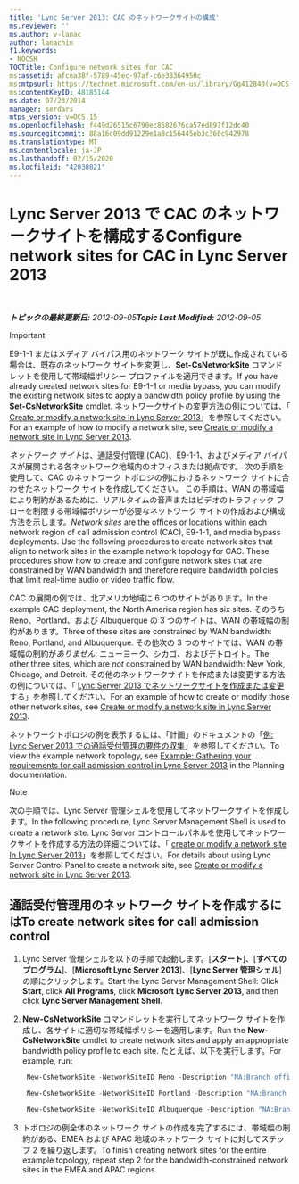 ```yaml
---
title: 'Lync Server 2013: CAC のネットワークサイトの構成'
ms.reviewer: ''
ms.author: v-lanac
author: lanachin
f1.keywords:
- NOCSH
TOCTitle: Configure network sites for CAC
ms:assetid: afcea38f-5789-45ec-97af-c6e38364950c
ms:mtpsurl: https://technet.microsoft.com/en-us/library/Gg412840(v=OCS.15)
ms:contentKeyID: 48185144
ms.date: 07/23/2014
manager: serdars
mtps_version: v=OCS.15
ms.openlocfilehash: f449d26515c6790ec8582676ca57ed897f12dc40
ms.sourcegitcommit: 88a16c09dd91229e1a8c156445eb3c360c942978
ms.translationtype: MT
ms.contentlocale: ja-JP
ms.lasthandoff: 02/15/2020
ms.locfileid: "42030821"
---
```

<div data-xmlns="http://www.w3.org/1999/xhtml">

<div class="topic" data-xmlns="http://www.w3.org/1999/xhtml" data-msxsl="urn:schemas-microsoft-com:xslt" data-cs="http://msdn.microsoft.com/">

<div data-asp="http://msdn2.microsoft.com/asp">

# <a name="configure-network-sites-for-cac-in-lync-server-2013"></a><span data-ttu-id="2514b-102">Lync Server 2013 で CAC のネットワークサイトを構成する</span><span class="sxs-lookup"><span data-stu-id="2514b-102">Configure network sites for CAC in Lync Server 2013</span></span>

</div>

<div id="mainSection">

<div id="mainBody">

<span> </span>

<span data-ttu-id="2514b-103">_**トピックの最終更新日:** 2012-09-05_</span><span class="sxs-lookup"><span data-stu-id="2514b-103">_**Topic Last Modified:** 2012-09-05_</span></span>

<div class=" ">


> [!IMPORTANT]  
> <span data-ttu-id="2514b-104">E9-1-1 またはメディア バイパス用のネットワーク サイトが既に作成されている場合は、既存のネットワーク サイトを変更し、<STRONG>Set-CsNetworkSite</STRONG> コマンドレットを使用して帯域幅ポリシー プロファイルを適用できます。</span><span class="sxs-lookup"><span data-stu-id="2514b-104">If you have already created network sites for E9-1-1 or media bypass, you can modify the existing network sites to apply a bandwidth policy profile by using the <STRONG>Set-CsNetworkSite</STRONG> cmdlet.</span></span> <span data-ttu-id="2514b-105">ネットワークサイトの変更方法の例については、「 <A href="lync-server-2013-create-or-modify-a-network-site.md">Create or modify a network site In Lync Server 2013</A>」を参照してください。</span><span class="sxs-lookup"><span data-stu-id="2514b-105">For an example of how to modify a network site, see <A href="lync-server-2013-create-or-modify-a-network-site.md">Create or modify a network site in Lync Server 2013</A>.</span></span>



</div>

<span data-ttu-id="2514b-p102">*ネットワーク サイト*は、通話受付管理 (CAC)、E9-1-1、およびメディア バイパスが展開される各ネットワーク地域内のオフィスまたは拠点です。  次の手順を使用して、CAC のネットワーク トポロジの例におけるネットワーク サイトに合わせたネットワーク サイトを作成してください。 この手順は、WAN の帯域幅により制約があるために、リアルタイムの音声またはビデオのトラフィック フローを制限する帯域幅ポリシーが必要なネットワーク サイトの作成および構成方法を示します。</span><span class="sxs-lookup"><span data-stu-id="2514b-p102">*Network sites* are the offices or locations within each network region of call admission control (CAC), E9-1-1, and media bypass deployments. Use the following procedures to create network sites that align to network sites in the example network topology for CAC. These procedures show how to create and configure network sites that are constrained by WAN bandwidth and therefore require bandwidth policies that limit real-time audio or video traffic flow.</span></span>

<span data-ttu-id="2514b-109">CAC の展開の例では、北アメリカ地域に 6 つのサイトがあります。</span><span class="sxs-lookup"><span data-stu-id="2514b-109">In the example CAC deployment, the North America region has six sites.</span></span> <span data-ttu-id="2514b-110">そのうち Reno、Portland、および Albuquerque の 3 つのサイトは、WAN の帯域幅の制約があります。</span><span class="sxs-lookup"><span data-stu-id="2514b-110">Three of these sites are constrained by WAN bandwidth: Reno, Portland, and Albuquerque.</span></span> <span data-ttu-id="2514b-111">その他次の 3 つのサイトでは、WAN の帯域幅の制約が*ありません*: ニューヨーク、シカゴ、およびデトロイト。</span><span class="sxs-lookup"><span data-stu-id="2514b-111">The other three sites, which are *not* constrained by WAN bandwidth: New York, Chicago, and Detroit.</span></span> <span data-ttu-id="2514b-112">その他のネットワークサイトを作成または変更する方法の例については、「 [Lync Server 2013 でネットワークサイトを作成または変更](lync-server-2013-create-or-modify-a-network-site.md)する」を参照してください。</span><span class="sxs-lookup"><span data-stu-id="2514b-112">For an example of how to create or modify those other network sites, see [Create or modify a network site in Lync Server 2013](lync-server-2013-create-or-modify-a-network-site.md).</span></span>

<span data-ttu-id="2514b-113">ネットワークトポロジの例を表示するには、「計画」のドキュメントの「[例: Lync Server 2013 での通話受付管理の要件の収集](lync-server-2013-example-of-gathering-your-requirements-for-call-admission-control.md)」を参照してください。</span><span class="sxs-lookup"><span data-stu-id="2514b-113">To view the example network topology, see [Example: Gathering your requirements for call admission control in Lync Server 2013](lync-server-2013-example-of-gathering-your-requirements-for-call-admission-control.md) in the Planning documentation.</span></span>

<div class=" ">


> [!NOTE]  
> <span data-ttu-id="2514b-114">次の手順では、Lync Server 管理シェルを使用してネットワークサイトを作成します。</span><span class="sxs-lookup"><span data-stu-id="2514b-114">In the following procedure, Lync Server Management Shell is used to create a network site.</span></span> <span data-ttu-id="2514b-115">Lync Server コントロールパネルを使用してネットワークサイトを作成する方法の詳細については、「 <A href="lync-server-2013-create-or-modify-a-network-site.md">create or modify a network site In Lync Server 2013</A>」を参照してください。</span><span class="sxs-lookup"><span data-stu-id="2514b-115">For details about using Lync Server Control Panel to create a network site, see <A href="lync-server-2013-create-or-modify-a-network-site.md">Create or modify a network site in Lync Server 2013</A>.</span></span>



</div>

<div>

## <a name="to-create-network-sites-for-call-admission-control"></a><span data-ttu-id="2514b-116">通話受付管理用のネットワーク サイトを作成するには</span><span class="sxs-lookup"><span data-stu-id="2514b-116">To create network sites for call admission control</span></span>

1.  <span data-ttu-id="2514b-117">Lync Server 管理シェルを以下の手順で起動します。[**スタート**]、[**すべてのプログラム**]、[**Microsoft Lync Server 2013**]、[**Lync Server 管理シェル**] の順にクリックします。</span><span class="sxs-lookup"><span data-stu-id="2514b-117">Start the Lync Server Management Shell: Click **Start**, click **All Programs**, click **Microsoft Lync Server 2013**, and then click **Lync Server Management Shell**.</span></span>

2.  <span data-ttu-id="2514b-118">**New-CsNetworkSite** コマンドレットを実行してネットワーク サイトを作成し、各サイトに適切な帯域幅ポリシーを適用します。</span><span class="sxs-lookup"><span data-stu-id="2514b-118">Run the **New-CsNetworkSite** cmdlet to create network sites and apply an appropriate bandwidth policy profile to each site.</span></span> <span data-ttu-id="2514b-119">たとえば、以下を実行します。</span><span class="sxs-lookup"><span data-stu-id="2514b-119">For example, run:</span></span>
    
       ```powershell
        New-CsNetworkSite -NetworkSiteID Reno -Description "NA:Branch office for sales force" -NetworkRegionID NorthAmerica -BWPolicyProfileID 10MB_Link
       ```
    
       ```powershell
        New-CsNetworkSite -NetworkSiteID Portland -Description "NA:Branch office for marketing force" -NetworkRegionID NorthAmerica -BWPolicyProfileID 5MB_Link
       ```
    
       ```powershell
        New-CsNetworkSite -NetworkSiteID Albuquerque -Description "NA:Branch office for SouthWest sales" -NetworkRegionID EMEA -BWPolicyProfileID 10MB_Link
       ```

3.  <span data-ttu-id="2514b-120">トポロジの例全体のネットワーク サイトの作成を完了するには、帯域幅の制約がある、EMEA および APAC 地域のネットワーク サイトに対してステップ 2 を繰り返します。</span><span class="sxs-lookup"><span data-stu-id="2514b-120">To finish creating network sites for the entire example topology, repeat step 2 for the bandwidth-constrained network sites in the EMEA and APAC regions.</span></span>

</div>

</div>

<span> </span>

</div>

</div>

</div>

